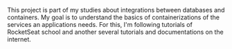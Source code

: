 This project is part of my studies about integrations between databases and containers. My goal is to understand the basics of containerizations of the services an applications needs. For this, I'm following tutorials of RocketSeat school and another several tutorials and documentations on the internet.